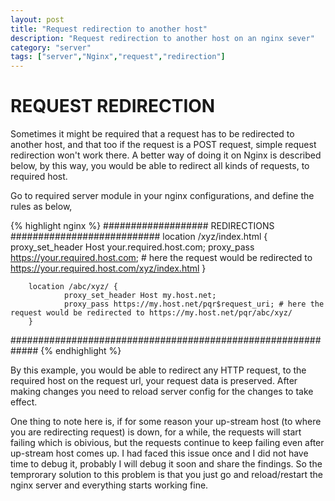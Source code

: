 ```yaml
---
layout: post
title: "Request redirection to another host"
description: "Request redirection to another host on an nginx sever"
category: "server"
tags: ["server","Nginx","request","redirection"]
---
```

REQUEST REDIRECTION
===============================

Sometimes it might be required that a request has to be redirected to another host, and that too if the request is a POST request, simple request redirection won't work there. A better way of doing it on Nginx is described below, by this way, you would be able to redirect all kinds of requests, to required host.

Go to required server module in your nginx configurations, and define the rules as below,

{% highlight nginx %}
################### REDIRECTIONS  ###########################
        location /xyz/index.html {
                proxy_set_header Host your.required.host.com;
                proxy_pass https://your.required.host.com; # here the request would be redirected to https://your.required.host.com/xyz/index.html
        }

        location /abc/xyz/ {
                proxy_set_header Host my.host.net;
                proxy_pass https://my.host.net/pqr$request_uri; # here the request would be redirected to https://my.host.net/pqr/abc/xyz/
        }
#############################################################
{% endhighlight %}

By this example, you would be able to redirect any HTTP request, to the required host on the request url, your request data is preserved. After making changes you need to reload server config for the changes to take effect.

One thing to note here is, if for some reason your up-stream host (to where you are redirecting request) is down, for a while, the requests will start failing which is obivious, but the requests continue to keep failing even after up-stream host comes up. I had faced this issue once and I did not have time to debug it, probably I will debug it soon and share the findings. So the temprorary solution to this problem is that you just go and reload/restart the nginx server and everything starts working fine.

